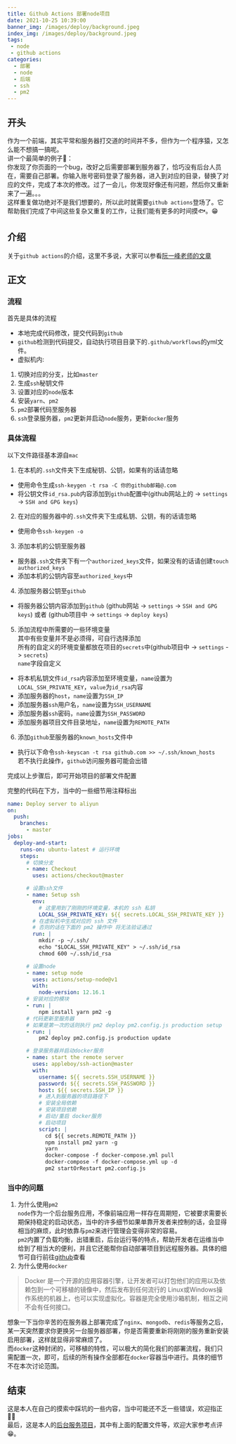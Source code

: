 ```yaml
---
title: Github Actions 部署node项目 
date: 2021-10-25 10:39:00
banner_img: /images/deploy/background.jpeg
index_img: /images/deploy/background.jpeg
tags:
 - node
 - github actions
categories:
  - 部署  
  - node 
  - 后端 
  - ssh
  - pm2 
--- 
```


## 开头  
作为一个前端，其实平常和服务器打交道的时间并不多，但作为一个程序猿，又怎么能不想搞一搞呢。  
讲一个最简单的例子🌰：  
你发现了你页面的一个bug，改好之后需要部署到服务器了，恰巧没有后台人员在，需要自己部署。你输入账号密码登录了服务器，进入到对应的目录，替换了对应的文件，完成了本次的修改。过了一会儿，你发现好像还有问题，然后你又重新来了一遍。。。  
这样重复做功绝对不是我们想要的，所以此时就需要`github actions`登场了。它帮助我们完成了中间这些复杂又重复的工作，让我们能有更多的时间摸🐟。😁

## 介绍  
关于`github actions`的介绍，这里不多说，大家可以参看[阮一峰老师的文章](http://www.ruanyifeng.com/blog/2019/09/getting-started-with-github-actions.html)  

## 正文  

### 流程  
首先是具体的流程  
- 本地完成代码修改，提交代码到`github`  
- `github`检测到代码提交，自动执行项目目录下的`.github/workflows`的yml文件。
- 虚拟机内:  
1. 切换对应的分支，比如`master`  
2. 生成`ssh`秘钥文件  
3. 设置对应的`node`版本  
4. 安装`yarn`、`pm2`  
5. `pm2`部署代码至服务器  
6. `ssh`登录服务器，`pm2`更新并启动`node`服务，更新`docker`服务  

### 具体流程  
以下文件路径基本源自`mac`  
1. 在本机的`.ssh`文件夹下生成秘钥、公钥，如果有的话请忽略  
- 使用命令生成`ssh-keygen -t rsa -C 你的github邮箱@.com`  
- 将公钥文件`id_rsa.pub`内容添加到`github`配置中(github网站上的 -> `settings` -> `SSH and GPG keys`)  

2. 在对应的服务器中的`.ssh`文件夹下生成私钥、公钥，有的话请忽略  
- 使用命令`ssh-keygen -o`  

3. 添加本机的公钥至服务器  
- 服务器`.ssh`文件夹下有一个`authorized_keys`文件，如果没有的话请创建`touch authorized_keys`  
- 添加本机的公钥内容至`authorized_keys`中  

4. 添加服务器公钥至`github`  
- 将服务器公钥内容添加到`github` (github网站 -> `settings` -> `SSH and GPG keys`) 或者 (github项目中 -> `settings` -> `deploy keys`)

5. 添加流程中所需要的一些环境变量  
其中有些变量并不是必须得，可自行选择添加  
所有的自定义的环境变量都放在项目的`secrets`中(github项目中 -> `settings` -> `secrets`)  
`name`字段自定义  
- 将本机私钥文件`id_rsa`内容添加至环境变量，`name`设置为`LOCAL_SSH_PRIVATE_KEY`，`value`为`id_rsa`内容  
- 添加服务器的`host`，`name`设置为`SSH_IP`  
- 添加服务器`ssh`用户名，`name`设置为`SSH_USERNAME`
- 添加服务器`ssh`密码，`name`设置为`SSH_PASSWORD`  
- 添加服务器项目文件目录地址，`name`设置为`REMOTE_PATH`  

6. 添加`github`至服务器的`known_hosts`文件中  
- 执行以下命令`ssh-keyscan -t rsa github.com >> ~/.ssh/known_hosts`  
若不执行此操作，`github`访问服务器可能会出错  

完成以上步骤后，即可开始项目的部署文件配置  

完整的代码在下方，当中的一些细节用注释标出  
```yml
name: Deploy server to aliyun 
on: 
  push:
    branches:
      - master 
jobs:
  deploy-and-start:
    runs-on: ubuntu-latest # 运行环境
    steps:
      # 切换分支
      - name: Checkout  
        uses: actions/checkout@master

      # 设置ssh文件
      - name: Setup ssh
        env:
          # 这里用到了刚刚的环境变量，本机的 ssh 私钥  
          LOCAL_SSH_PRIVATE_KEY: ${{ secrets.LOCAL_SSH_PRIVATE_KEY }}
        # 在虚拟机中生成对应的 ssh 文件
        # 否则的话在下面的 pm2 操作中 将无法验证通过  
        run: |  
          mkdir -p ~/.ssh/
          echo "$LOCAL_SSH_PRIVATE_KEY" > ~/.ssh/id_rsa 
          chmod 600 ~/.ssh/id_rsa

      # 设置node 
      - name: setup node 
        uses: actions/setup-node@v1
        with:
          node-version: 12.16.1
      # 安装对应的模块  
      - run: |
          npm install yarn pm2 -g
      # 代码更新至服务器  
      # 如果是第一次的话则执行 pm2 deploy pm2.config.js production setup
      - run: |
          pm2 deploy pm2.config.js production update

      # 登录服务器并启动docker服务   
      - name: start the remote server 
        uses: appleboy/ssh-action@master
        with:
          username: ${{ secrets.SSH_USERNAME }}
          password: ${{ secrets.SSH_PASSWORD }}
          host: ${{ secrets.SSH_IP }}
          # 进入到服务器的项目路径下  
          # 安装全局依赖  
          # 安装项目依赖  
          # 启动/重启 docker服务  
          # 启动项目  
          script: |
            cd ${{ secrets.REMOTE_PATH }}
            npm install pm2 yarn -g 
            yarn 
            docker-compose -f docker-compose.yml pull
            docker-compose -f docker-compose.yml up -d
            pm2 startOrRestart pm2.config.js
```

### 当中的问题  
1. 为什么使用`pm2`  
`node`作为一个后台服务应用，不像前端应用一样存在周期短，它被要求需要长期保持稳定的启动状态，当中的许多细节如果单靠开发者来控制的话，会显得相当的麻烦，此时依靠与`pm2`来进行管理会变得非常的容易。  
`pm2`内置了负载均衡，出错重启，后台运行等的特点，帮助开发者在运维当中给到了相当大的便利，并且它还能帮你自动部署项目到远程服务器。具体的细节可自行前往[github](https://github.com/Unitech/pm2)查看  
2. 为什么使用`docker`  
> Docker 是一个开源的应用容器引擎，让开发者可以打包他们的应用以及依赖包到一个可移植的镜像中，然后发布到任何流行的 Linux或Windows操作系统的机器上，也可以实现虚拟化。容器是完全使用沙箱机制，相互之间不会有任何接口。  

想象一下当你辛苦的在服务器上部署完成了`nginx`、`mongodb`、`redis`等服务之后，某一天突然要求你更换另一台服务器部署，你是否需要重新将刚刚的服务重新安装启用部署，这样就显得非常麻烦了。  
而`docker`这种封闭的，可移植的特性，可以极大的简化我们的部署流程，我们只需配置一次，即可，后续的所有操作全部都在`docker`容器当中进行。具体的细节不在本次讨论范围。  

## 结束  
这是本人在自己的摸索中踩坑的一些内容，当中可能还不乏一些错误，欢迎指正🙏🏻  
最后，这是本人的[后台服务项目](https://github.com/food-billboard/node-server)，其中有上面的配置文件等，欢迎大家参考点评😁。